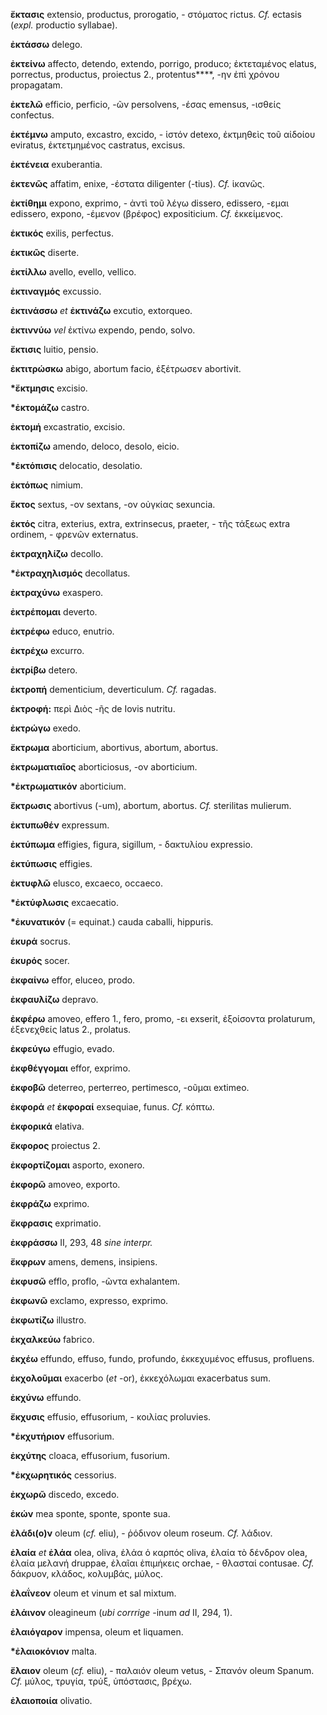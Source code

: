 **ἔκτασις** extensio, productus, prorogatio, - στόματος rictus. *Cf.*
ectasis (*expl.* productio syllabae).

**ἐκτάσσω** delego.

**ἐκτείνω** affecto, detendo, extendo, porrigo, produco; ἐκτεταμένος
elatus, porrectus, productus, proiectus 2., protentus****, -ην ἐπὶ
χρόνου propagatam.

**ἐκτελῶ** efficio, perficio, -ῶν persolvens, -έσας emensus, -ισθείς
confectus.

**ἐκτέμνω** amputo, excastro, excido, - ἱστόν detexo, ἐκτμηθεὶς τοῦ
αἰδοίου eviratus, ἐκτετμημένος castratus, excisus.

**ἐκτένεια** exuberantia.

**ἐκτενῶς** affatim, enixe, -έστατα diligenter (-tius). *Cf.* ἱκανῶς.

**ἐκτίθημι** expono, exprimo, - ἀντὶ τοῦ λέγω dissero, edissero, -εμαι
edissero, expono, -έμενον (βρέφος) expositicium. *Cf.* ἐκκείμενος.

**ἑκτικός** exilis, perfectus.

**ἑκτικῶς** diserte.

**ἐκτίλλω** avello, evello, vellico.

**ἐκτιναγμός** excussio.

**ἐκτινάσσω** *et* **ἐκτινάζω** excutio, extorqueo.

**ἐκτιννύω** *vel* ἐκτίνω expendo, pendo, solvo.

**ἔκτισις** luitio, pensio.

**ἐκτιτρώσκω** abigo, abortum facio, ἐξέτρωσεν abortivit.

**\*ἔκτμησις** excisio.

**\*ἐκτομάζω** castro.

**ἐκτομή** excastratio, excisio.

**ἐκτοπίζω** amendo, deloco, desolo, eicio.

**\*ἐκτόπισις** delocatio, desolatio.

**ἐκτόπως** nimium.

**ἕκτος** sextus, -ον sextans, -ον οὐγκίας sexuncia.

**ἐκτός** citra, exterius, extra, extrinsecus, praeter, - τῆς τάξεως
extra ordinem, - φρενῶν externatus.

**ἐκτραχηλίζω** decollo.

**\*ἐκτραχηλισμός** decollatus.

**ἐκτραχύνω** exaspero.

**ἐκτρέπομαι** deverto.

**ἐκτρέφω** educo, enutrio.

**ἐκτρέχω** excurro.

**ἐκτρίβω** detero.

**ἐκτροπή** dementicium, deverticulum. *Cf.* ragadas.

**ἐκτροφή:** περὶ Διὸς -ῆς de Iovis nutritu.

**ἐκτρώγω** exedo.

**ἔκτρωμα** aborticium, abortivus, abortum, abortus.

**ἐκτρωματιαῖος** aborticiosus, -ον aborticium.

**\*ἐκτρωματικόν** aborticium.

**ἔκτρωσις** abortivus (-um), abortum, abortus. *Cf.* sterilitas
mulierum.

**ἐκτυπωθέν** expressum.

**ἐκτύπωμα** effigies, figura, sigillum, - δακτυλίου expressio.

**ἐκτύπωσις** effigies.

**ἐκτυφλῶ** elusco, excaeco, occaeco.

**\*ἐκτύφλωσις** excaecatio.

**\*ἐκυνατικόν** (= equinat.) cauda caballi, hippuris.

**ἑκυρά** socrus.

**ἑκυρός** socer.

**ἐκφαίνω** effor, eluceo, prodo.

**ἐκφαυλίζω** depravo.

**ἐκφέρω** amoveo, effero 1., fero, promo, -ει exserit, ἐξοίσοντα
prolaturum, ἐξενεχθείς latus 2., prolatus.

**ἐκφεύγω** effugio, evado.

**ἐκφθέγγομαι** effor, exprimo.

**ἐκφοβῶ** deterreo, perterreo, pertimesco, -οῦμαι extimeo.

**ἐκφορά** *et* **ἐκφοραί** exsequiae, funus. *Cf.* κόπτω.

**ἐκφορικά** elativa.

**ἔκφορος** proiectus 2.

**ἐκφορτίζομαι** asporto, exonero.

**ἐκφορῶ** amoveo, exporto.

**ἐκφράζω** exprimo.

**ἔκφρασις** exprimatio.

**ἐκφράσσω** II, 293, 48 *sine interpr.*

**ἔκφρων** amens, demens, insipiens.

**ἐκφυσῶ** efflo, proflo, -ῶντα exhalantem.

**ἐκφωνῶ** exclamo, expresso, exprimo.

**ἐκφωτίζω** illustro.

**ἐκχαλκεύω** fabrico.

**ἐκχέω** effundo, effuso, fundo, profundo, ἐκκεχυμένος effusus,
profluens.

**ἐκχολοῦμαι** exacerbo (*et* -or), ἐκκεχόλωμαι exacerbatus sum.

**ἐκχύνω** effundo.

**ἔκχυσις** effusio, effusorium, - κοιλίας proluvies.

**\*ἐκχυτήριον** effusorium.

**ἐκχύτης** cloaca, effusorium, fusorium.

**\*ἐκχωρητικός** cessorius.

**ἐκχωρῶ** discedo, excedo.

**ἑκών** mea sponte, sponte, sponte sua.

**ἐλάδι(ο)ν** oleum (*cf.* eliu), - ῥόδινον oleum roseum. *Cf.* λάδιον.

**ἐλαία** *et* **ἐλάα** olea, oliva, ἐλάα ὁ καρπός oliva, ἐλαία τὸ
δένδρον olea, ἐλαία μελανή druppae, ἐλαῖαι ἐπιμήκεις orchae, - θλασταί
contusae. *Cf.* δάκρυον, κλάδος, κολυμβάς, μύλος.

**ἐλαΐνεον** oleum et vinum et sal mixtum.

**ἐλάινον** oleagineum (*ubi corrrige* -inum *ad* II, 294, 1).

**ἐλαιόγαρον** impensa, oleum et liquamen.

**\*ἐλαιοκόνιον** malta.

**ἔλαιον** oleum (*cf.* eliu), - παλαιόν oleum vetus, - Σπανόν oleum
Spanum. *Cf.* μύλος, τρυγία, τρύξ, ὑπόστασις, βρέχω.

**ἐλαιοποιία** olivatio.
